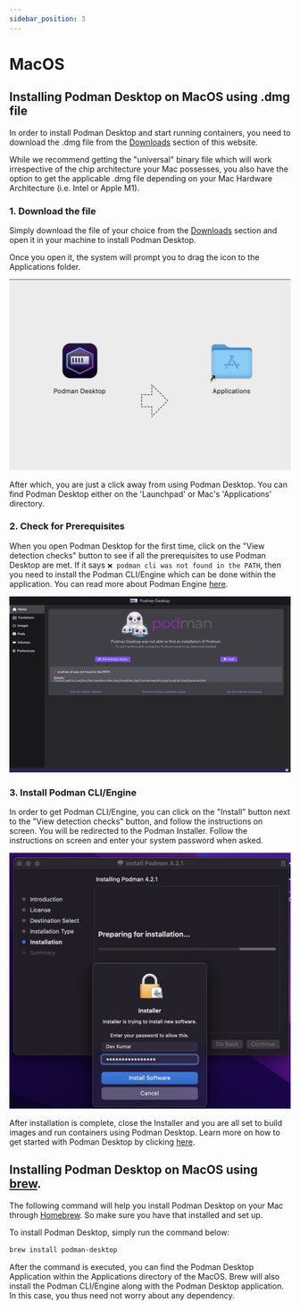 ```yaml
---
sidebar_position: 3
---
```


# MacOS
## Installing Podman Desktop on MacOS using .dmg file

In order to install Podman Desktop and start running containers, you need to download the .dmg file from the [Downloads](/downloads/macos) section of this website. 

While we recommend getting the "universal" binary file which will work irrespective of the chip architecture your Mac possesses, you also have the option to get the applicable .dmg file depending on your Mac Hardware Architecture (i.e. Intel or Apple M1).

### 1. Download the file

Simply download the file of your choice from the [Downloads](/downloads/macos) section and open it in your machine to install Podman Desktop.

Once you open it, the system will prompt you to drag the icon to the Applications folder.

![img1](img/click-and-drag.png)

After which, you are just a click away from using Podman Desktop. You can find Podman Desktop either on the 'Launchpad' or Mac's 'Applications' directory.

### 2. Check for Prerequisites

When you open Podman Desktop for the first time, click on the "View detection checks" button to see if all the prerequisites to use Podman Desktop are met. If it says `❌ podman cli was not found in the PATH`, then you need to install the Podman CLI/Engine which can be done within the application. You can read more about Podman Engine [here](https://docs.podman.io/en/latest/).

![img2](img/pd-before-podman.png)

### 3. Install Podman CLI/Engine

In order to get Podman CLI/Engine, you can click on the "Install" button next to the "View detection checks" button, and follow the instructions on screen. You will be redirected to the Podman Installer. Follow the instructions on screen and enter your system password when asked.

![img3](img/system-pass.png)

After installation is complete, close the Installer and you are all set to build images and run containers using Podman Desktop. Learn more on how to get started with Podman Desktop by clicking [here](/docs/getting-started/getting-started).

## Installing Podman Desktop on MacOS using [brew](https://brew.sh/).

The following command will help you install Podman Desktop on your Mac through [Homebrew](https://brew.sh/). So make sure you have that installed and set up. 

To install Podman Desktop, simply run the command below:

```sh
brew install podman-desktop
```

After the command is executed, you can find the Podman Desktop Application within the Applications directory of the MacOS. Brew will also install the Podman CLI/Engine along with the Podman Desktop application. In this case, you thus need not worry about any dependency.
